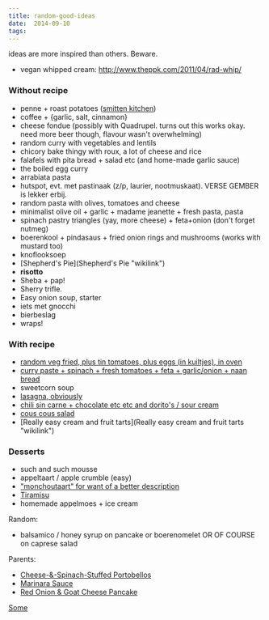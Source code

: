 ```yaml
---
title: random-good-ideas
date:  2014-09-10
tags:
---
```

ideas are more inspired than others. Beware.

-   vegan whipped cream: <http://www.theppk.com/2011/04/rad-whip/>

### Without recipe

-   penne + roast potatoes ([smitten
    kitchen](http://smittenkitchen.com/2009/03/penne-with-potatoes-and-rocket/))
-   coffee + {garlic, salt, cinnamon}
-   cheese fondue (possibly with Quadrupel. turns out this works okay.
    need more beer though, flavour wasn't overwhelming)
-   random curry with vegetables and lentils
-   chicory bake thingy with roux, a lot of cheese and rice
-   falafels with pita bread + salad etc (and home-made garlic sauce)
-   the boiled egg curry
-   arrabiata pasta
-   hutspot, evt. met pastinaak (z/p, laurier, nootmuskaat). VERSE
    GEMBER is lekker erbij.
-   random pasta with olives, tomatoes and cheese
-   minimalist olive oil + garlic + madame jeanette + fresh pasta, pasta
-   spinach pastry triangles (yay, more cheese) + feta+onion (don't
    forget nutmeg)
-   boerenkool + pindasaus + fried onion rings and mushrooms (works with
    mustard too)
-   knoflooksoep
-   [Shepherd's Pie](Shepherd's Pie "wikilink")
-   **risotto**
-   Sheba + pap!
-   Sherry trifle.
-   Easy onion soup, starter
-   iets met gnocchi
-   bierbeslag
-   wraps!

### With recipe

-   [random veg fried, plus tin tomatoes, plus eggs (in kuiltjes), in
    oven](Recipes:Tomatoey_egg_bake "wikilink")
-   [curry paste + spinach + fresh tomatoes + feta + garlic/onion + naan
    bread](Recipes:Spinach_curry_with_naan "wikilink")
-   sweetcorn soup
-   [lasagna, obviously](Recipes:Lasagna "wikilink")
-   [chili sin carne + chocolate etc etc and dorito's / sour
    cream](Recipes:Chili_sin_carne "wikilink")
-   [cous cous salad](Recipes:Cous_Cous_Salad "wikilink")
-   [Really easy cream and fruit
    tarts](Really easy cream and fruit tarts "wikilink")

### Desserts

-   such and such mousse
-   appeltaart / apple crumble (easy)
-   ["monchoutaart" for want of a better
    description](Monchoutaart "wikilink")
-   [Tiramisu](Recipes:Tiramisu "wikilink")
-   homemade appelmoes + ice cream

Random:

-   balsamico / honey syrup on pancake or boerenomelet OR OF COURSE on
    caprese salad

Parents:

-   [Cheese-&-Spinach-Stuffed
    Portobellos](http://www.eatingwell.com/recipes/cheese_spinach_stuffed_portobellos.html)
-   [Marinara
    Sauce](http://www.foodnetwork.com/recipes/giada-de-laurentiis/marinara-sauce-recipe/index.html)
-   [Red Onion & Goat Cheese
    Pancake](http://www.eatingwell.com/recipes/red_onion_goat_cheese_pancake.html)

[ Some](Category:Recipes "wikilink")

